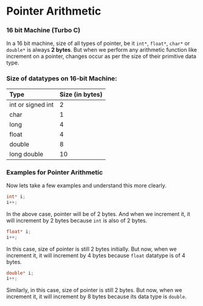 # Pointer Arithmetic

### 16 bit Machine \(Turbo C\)

In a 16 bit machine, size of all types of pointer, be it `int*`, `float*`, `char*` or `double*` is always **2 bytes**. But when we perform any arithmetic function like increment on a pointer, changes occur as per the size of their primitive data type.

### **Size of datatypes on 16-bit Machine:**

| Type | Size \(in bytes\) |
| :--- | :--- |
| int or signed int | 2 |
| char | 1 |
| long | 4 |
| float | 4 |
| double | 8 |
| long double | 10 |

### Examples for Pointer Arithmetic

Now lets take a few examples and understand this more clearly.

```c
int* i;
i++;
```

In the above case, pointer will be of 2 bytes. And when we increment it, it will increment by 2 bytes because `int` is also of 2 bytes.

```c
float* i;
i++;
```

In this case, size of pointer is still 2 bytes initially. But now, when we increment it, it will increment by 4 bytes because `float` datatype is of 4 bytes.

```c
double* i;
i++;
```

Similarly, in this case, size of pointer is still 2 bytes. But now, when we increment it, it will increment by 8 bytes because its data type is `double`.

